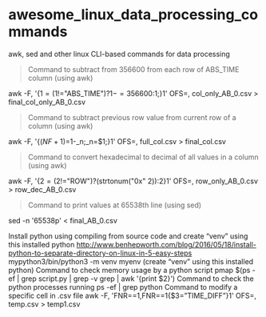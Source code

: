 # awesome_linux_data_processing_commands
awk, sed and other linux CLI-based commands for data processing


>Command to subtract from 356600 from each row of ABS_TIME column (using awk)

awk -F, '{$1=($1!="ABS_TIME")?$1-=356600:$1;}1' OFS=, col_only_AB_0.csv > final_col_only_AB_0.csv

>Command to subtract previous row value from current row of a column (using awk)

awk -F, '{$(NF+1)=$1-_n;_n=$1;}1' OFS=, full_col.csv > final_col.csv

>Command to convert hexadecimal to decimal of all values in a column (using awk)

awk -F, '{$2=($2!="ROW")?(strtonum("0x" $2)):$2}1' OFS=, row_only_AB_0.csv > row_dec_AB_0.csv

>Command to print values at 65538th line (using sed)

sed -n '65538p' < final_AB_0.csv

Install python using compiling from source code and create “venv” using this installed python
http://www.benhepworth.com/blog/2016/05/18/install-python-to-separate-directory-on-linux-in-5-easy-steps
mypython3/bin/python3 -m venv myenv (create “venv” using this installed python)
Command to check memory usage by a python script
pmap $(ps -ef | grep script.py | grep -v grep | awk '{print $2}')
Command to check the python processes running
ps -ef | grep python
Command to modify a specific cell in .csv file
awk -F, 'FNR==1,FNR==1{$3=”TIME_DIFF”}1' OFS=,  temp.csv > temp1.csv
